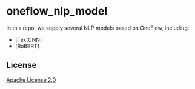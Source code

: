 # oneflow_nlp_model

In this repo, we supply several NLP models based on OneFlow, including:

* [TextCNN]
* [RoBERT]


## License
[Apache License 2.0](LICENSE)
